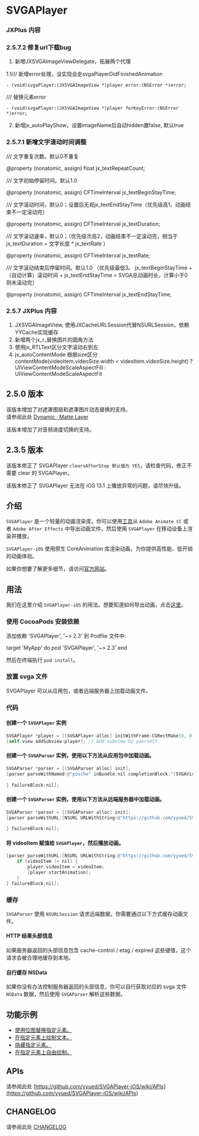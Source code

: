 # SVGAPlayer
### JXPlus 内容
### 2.5.7.2 修复url下载bug

1. 新增JXSVGAImageViewDelegate，拓展两个代理

 1.1/// 新增error处理，没实现会走svgaPlayerDidFinishedAnimation
 
`- (void)svgaPlayer:(JXSVGAImageView *)player error:(NSError *)error;`

/// 替换元素error

`- (void)svgaPlayer:(JXSVGAImageView *)player forKeyError:(NSError *)error;`


2. 新增jx_autoPlayShow，设置imageName后自动hidden置false,  默认true


### 2.5.7.1 新增文字滚动时间调整
/// 文字重复次数。默认0不重复

@property (nonatomic, assign) float jx_textRepeatCount;

/// 文字初始停留时间。默认1.0

@property (nonatomic, assign) CFTimeInterval jx_textBeginStayTime;

/// 文字滚动时间，默认0；设置后无视jx_textEndStayTime（优先级高1，动画结束不一定滚动完）

@property (nonatomic, assign) CFTimeInterval jx_textDuration;

/// 文字滚动速率，默认0；（优先级次高2，动画结束不一定滚动完，相当于jx_textDuration = 文字长度 * jx_textRate ）

@property (nonatomic, assign) CFTimeInterval jx_textRate;

/// 文字滚动结束后停留时间。默认1.0 （优先级最低3。 jx_textBeginStayTime + （自动计算）滚动时间 + jx_textEndStayTime = SVGA总动画时长，计算小于0则未滚动完）

@property (nonatomic, assign) CFTimeInterval jx_textEndStayTime;

### 2.5.7 JXPlus 内容
1. JXSVGAImageView, 使用JXCacheURLSession代替NSURLSession，依赖YYCache实现缓存
2. 新增两个jx_r_替换图片的圆角方法
3. 使用jx_RTLText区分文字滚动右到左
4. jx_autoContentMode 根据size区分contentMode(videoItem.videoSize.width < videoItem.videoSize.height) ? UIViewContentModeScaleAspectFill : UIViewContentModeScaleAspectFit
## 2.5.0 版本

该版本增加了对遮罩图层和遮罩图片动态替换的支持。<br>
请参阅此处 [Dynamic · Matte Layer](https://github.com/yyued/SVGAPlayer-iOS/wiki/Dynamic-%C2%B7-Matte-Layer)

该版本增加了对音频进度切换的支持。

## 2.3.5 版本

该版本修正了 SVGAPlayer `clearsAfterStop 默认值为 YES`，请检查代码，修正不需要 clear 的 SVGAPlayer。

该版本修正了 SVGAPlayer 无法在 iOS 13.1 上播放异常的问题，请尽快升级。

## 介绍

`SVGAPlayer` 是一个轻量的动画渲染库。你可以使用[工具](http://svga.io/designer.html)从 `Adobe Animate CC` 或者 `Adobe After Effects` 中导出动画文件，然后使用 `SVGAPlayer` 在移动设备上渲染并播放。

`SVGAPlayer-iOS` 使用原生 CoreAnimation 库渲染动画，为你提供高性能、低开销的动画体验。

如果你想要了解更多细节，请访问[官方网站](http://svga.io/)。

## 用法

我们在这里介绍 `SVGAPlayer-iOS` 的用法。想要知道如何导出动画，点击[这里](http://svga.io/designer.html)。

### 使用 CocoaPods 安装依赖

添加依赖 'SVGAPlayer', '~> 2.3' 到 Podfile 文件中:

target 'MyApp' do
  pod 'SVGAPlayer', '~> 2.3'
end

然后在终端执行 `pod install`。

### 放置 svga 文件

SVGAPlayer 可以从应用包，或者远端服务器上加载动画文件。

### 代码

#### 创建一个 `SVGAPlayer` 实例

```objectivec
SVGAPlayer *player = [[SVGAPlayer alloc] initWithFrame:CGRectMake(0, 0, 200, 200)];
[self.view addSubview:player]; // Add subview by yourself.
```

#### 创建一个 `SVGAParser` 实例，使用以下方法从应用包中加载动画。
```objectivec
SVGAParser *parser = [[SVGAParser alloc] init];
[parser parseWithNamed:@"posche" inBundle:nil completionBlock:^(SVGAVideoEntity * _Nonnull videoItem) {
    
} failureBlock:nil];
```

#### 创建一个 `SVGAParser` 实例，使用以下方法从远端服务器中加载动画。

```objectivec
SVGAParser *parser = [[SVGAParser alloc] init];
[parser parseWithURL:[NSURL URLWithString:@"https://github.com/yyued/SVGA-Samples/blob/master/posche.svga?raw=true"] completionBlock:^(SVGAVideoEntity * _Nullable videoItem) {
    
} failureBlock:nil];
```

#### 将 videoItem 赋值给 `SVGAPlayer`，然后播放动画。

```objectivec
[parser parseWithURL:[NSURL URLWithString:@"https://github.com/yyued/SVGA-Samples/blob/master/posche.svga?raw=true"] completionBlock:^(SVGAVideoEntity * _Nullable videoItem) {
    if (videoItem != nil) {
        player.videoItem = videoItem;
        [player startAnimation];
    }
} failureBlock:nil];
```

### 缓存

`SVGAParser` 使用 `NSURLSession` 请求远端数据，你需要通过以下方式缓存动画文件。

#### HTTP 结果头部信息

如果服务器返回的头部信息包含 cache-control / etag / expired 这些键值，这个请求会被合理地缓存到本地。

#### 自行缓存 NSData

如果你没有办法控制服务器返回的头部信息，你可以自行获取对应的 svga 文件 `NSData` 数据，然后使用 `SVGAParser` 解析这些数据。

## 功能示例

* [使用位图替换指定元素。](https://github.com/yyued/SVGAPlayer-iOS/wiki/Dynamic-Image)
* [在指定元素上绘制文本。](https://github.com/yyued/SVGAPlayer-iOS/wiki/Dynamic-Text)
* [隐藏指定元素。](https://github.com/yyued/SVGAPlayer-iOS/wiki/Dynamic-Hidden)
* [在指定元素上自由绘制。](https://github.com/yyued/SVGAPlayer-iOS/wiki/Dynamic-Drawer)

## APIs

请参阅此处 [https://github.com/yyued/SVGAPlayer-iOS/wiki/APIs](https://github.com/yyued/SVGAPlayer-iOS/wiki/APIs)

## CHANGELOG

请参阅此处 [CHANGELOG](./CHANGELOG.md)
